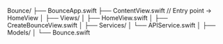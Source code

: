 Bounce/
├── BounceApp.swift
├── ContentView.swift   // Entry point -> HomeView
│
├── Views/
│   ├── HomeView.swift
│   ├── CreateBounceView.swift
│
├── Services/
│   └── APIService.swift
│
├── Models/
│   └── Bounce.swift
